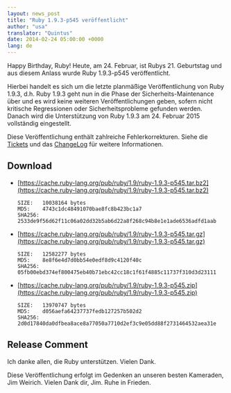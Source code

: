 ```yaml
---
layout: news_post
title: "Ruby 1.9.3-p545 veröffentlicht"
author: "usa"
translator: "Quintus"
date: 2014-02-24 05:00:00 +0000
lang: de
---
```


Happy Birthday, Ruby! Heute, am 24. Februar, ist Rubys 21. Geburtstag
und aus diesem Anlass wurde Ruby 1.9.3-p545 veröffentlicht.

Hierbei handelt es sich um die letzte planmäßige Veröffentlichung von
Ruby 1.9.3, d.h. Ruby 1.9.3 geht nun in die
Phase der Sicherheits-Maintenance über und es wird keine weiteren
Veröffentlichungen geben, sofern nicht kritische Regressionen oder
Sicherheitsprobleme gefunden werden. Danach wird die Unterstützung von
Ruby 1.9.3 am 24. Februar 2015 vollständig eingestellt.

Diese Veröffentlichung enthält zahlreiche Fehlerkorrekturen.
Siehe die [Tickets](https://bugs.ruby-lang.org/projects/ruby-193/issues?set_filter=1&amp;status_id=5)
und das [ChangeLog](http://svn.ruby-lang.org/repos/ruby/tags/v1_9_3_545/ChangeLog)
für weitere Informationen.

## Download

* [https://cache.ruby-lang.org/pub/ruby/1.9/ruby-1.9.3-p545.tar.bz2](https://cache.ruby-lang.org/pub/ruby/1.9/ruby-1.9.3-p545.tar.bz2)

      SIZE:   10038164 bytes
      MD5:    4743c1dc48491070bae8fc8b423bc1a7
      SHA256: 2533de9f56d62f11c06a02dd32b5ab6d22a8f268c94b8e1e1ade6536adfd1aab

* [https://cache.ruby-lang.org/pub/ruby/1.9/ruby-1.9.3-p545.tar.gz](https://cache.ruby-lang.org/pub/ruby/1.9/ruby-1.9.3-p545.tar.gz)

      SIZE:   12582277 bytes
      MD5:    8e8f6e4d7d0bb54e0edf8d9c4120f40c
      SHA256: 05fb00ebd374ef800475eb40b71ebc42cc18c1f61f4885c11737f310d3d23111

* [https://cache.ruby-lang.org/pub/ruby/1.9/ruby-1.9.3-p545.zip](https://cache.ruby-lang.org/pub/ruby/1.9/ruby-1.9.3-p545.zip)

      SIZE:   13970747 bytes
      MD5:    d056aefa64237737fedb127257b502d2
      SHA256: 2d0d17840da0dfbea8ace8a77050a7710d2ef3c9e05dd88f2731464532aea31e

## Release Comment

Ich danke allen, die Ruby unterstützen.
Vielen Dank.

Diese Veröffentlichung erfolgt im Gedenken an unseren besten
Kameraden, Jim Weirich. Vielen Dank dir, Jim. Ruhe in Frieden.
